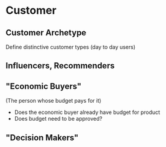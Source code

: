 # Customer

## Customer Archetype

Define distinctive customer types (day to day users)

## Influencers, Recommenders

## "Economic Buyers" 
(The person whose budget pays for it)

* Does the economic buyer already have budget for product
* Does budget need to be approved?

## "Decision Makers"